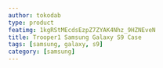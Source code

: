 ```yaml
---
author: tokodab
type: product
featimg: 1kgRStMEcdsEzpZ7ZYAK4Nhz_9HZNEveN
title: Trooper1 Samsung Galaxy S9 Case
tags: [samsung, galaxy, s9]
category: [samsung]
---
```

